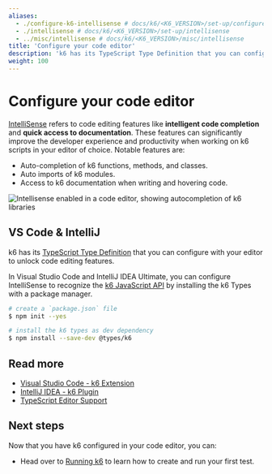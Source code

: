 ```yaml
---
aliases:
  - ./configure-k6-intellisense # docs/k6/<K6_VERSION>/set-up/configure-k6-intellisense
  - ./intellisense # docs/k6/<K6_VERSION>/set-up/intellisense
  - ../misc/intellisense # docs/k6/<K6_VERSION>/misc/intellisense
title: 'Configure your code editor'
description: 'k6 has its TypeScript Type Definition that you can configure with your editor to unlock code editing features.'
weight: 100
---
```


# Configure your code editor

[IntelliSense](https://code.visualstudio.com/docs/editor/intellisense) refers to code editing features like **intelligent code completion** and **quick access to documentation**. These features can significantly improve the developer experience and productivity when working on k6 scripts in your editor of choice. Notable features are:

- Auto-completion of k6 functions, methods, and classes.
- Auto imports of k6 modules.
- Access to k6 documentation when writing and hovering code.

![Intellisense enabled in a code editor, showing autocompletion of k6 libraries](/media/docs/k6-oss/intellisense-k6-demo.gif)

## VS Code & IntelliJ

k6 has its [TypeScript Type Definition](https://www.npmjs.com/package/@types/k6) that you can configure with your editor to unlock code editing features.

In Visual Studio Code and IntelliJ IDEA Ultimate, you can configure IntelliSense to recognize the [k6 JavaScript API](https://grafana.com/docs/k6/<K6_VERSION>/javascript-api) by installing the k6 Types with a package manager.

```bash
# create a `package.json` file
$ npm init --yes

# install the k6 types as dev dependency
$ npm install --save-dev @types/k6
```

## Read more

- [Visual Studio Code - k6 Extension](https://marketplace.visualstudio.com/items?itemName=k6.k6)
- [IntelliJ IDEA - k6 Plugin](https://plugins.jetbrains.com/plugin/16141-k6)
- [TypeScript Editor Support](https://github.com/Microsoft/TypeScript/wiki/TypeScript-Editor-Support)

## Next steps

Now that you have k6 configured in your code editor, you can:

- Head over to [Running k6](https://grafana.com/docs/k6/<K6_VERSION>/get-started/running-k6/) to learn how to create and run your first test.

